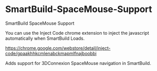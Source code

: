 # SmartBuild-SpaceMouse-Support
SmartBuild SpaceMouse Support

You can use the Inject Code chrome extension to inject the javascript automatically when SmartBuild Loads.

https://chrome.google.com/webstore/detail/inject-code/gpaakhhkcmlenabckmapmlfnajboobbi

Adds support for 3DConnexion SpaceMouse navigation in SmartBuild.
